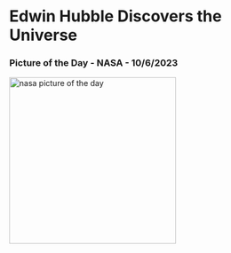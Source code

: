 # Edwin Hubble Discovers the Universe 
### Picture of the Day - NASA - 10/6/2023
<img src="https://apod.nasa.gov/apod/image/2004/HubbleVarOrig_Carnegie_960.jpg" alt="nasa picture of the day" width="300"/>
